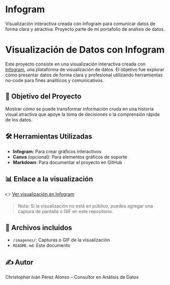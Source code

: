 # Infogram
Visualización interactiva creada con Infogram para comunicar datos de forma clara y atractiva. Proyecto parte de mi portafolio de análisis de datos.

# Visualización de Datos con Infogram
Este proyecto consiste en una visualización interactiva creada con [Infogram](https://infogram.com), una plataforma de visualización de datos. El objetivo fue explorar cómo presentar datos de forma clara y profesional utilizando herramientas no-code para fines analíticos y comunicativos.

## 🎯 Objetivo del Proyecto
Mostrar cómo se puede transformar información cruda en una historia visual atractiva que apoye la toma de decisiones o la comprensión rápida de los datos.

## 🛠️ Herramientas Utilizadas
- **Infogram**: Para crear gráficos interactivos
- **Canva** (opcional): Para elementos gráficos de soporte
- **Markdown**: Para documentar el proyecto en GitHub

## 📊 Enlace a la visualización
👉 [Ver visualización en Infogram](https://tulink.aqui)

> Nota: Si la visualización no está en público, puedes agregar una captura de pantalla o GIF en este repositorio.

## 📎 Archivos incluidos
- `/imagenes/`: Capturas o GIF de la visualización
- `README.md`: Este documento

## ✍️ Autor
Christopher Iván Pérez Alonso – Consultor en Análisis de Datos
